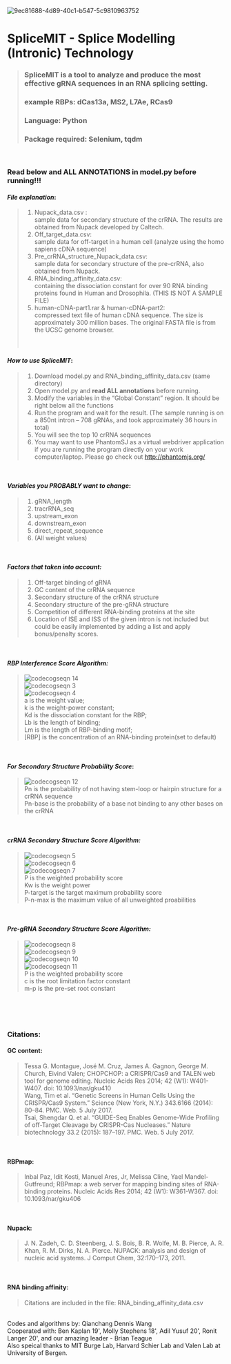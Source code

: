 ![9ec81688-4d89-40c1-b547-5c9810963752](https://user-images.githubusercontent.com/29665985/27970945-d206ef36-631e-11e7-97a0-36deb037e9af.png)
# SpliceMIT - Splice Modelling (Intronic) Technology
>### SpliceMIT is a tool to analyze and produce the most effective gRNA sequences in an RNA splicing setting.<br />
>### example RBPs: dCas13a, MS2, L7Ae, RCas9 <br />
>### Language: Python <br />
>### Package required: Selenium, tqdm <br />
<br />

### **Read below and ALL ANNOTATIONS in model.py before running!!!**

#### *File explanation*: <br />
>1.	Nupack_data.csv : <br />sample data for secondary structure of the crRNA. The results are obtained from Nupack developed by Caltech.
>2.	Off_target_data.csv: <br />sample data for off-target in a human cell (analyze using the homo sapiens cDNA sequence)
>3.	Pre_crRNA_structure_Nupack_data.csv: <br />sample data for secondary structure of the pre-crRNA, also obtained from Nupack.
>4.	RNA_binding_affinity_data.csv: <br />containing the dissociation constant for over 90 RNA binding proteins found in Human and Drosophila. (THIS IS NOT A SAMPLE FILE)
>5.	human-cDNA-part1.rar & human-cDNA-part2: <br />compressed text file of human cDNA sequence. The size is approximately 300 million bases. The original FASTA file is from the UCSC genome browser.<br />
<br />   

#### *How to use SpliceMIT*:<br />
>1.	Download model.py and RNA_binding_affinity_data.csv (same directory)<br />
>2.	Open model.py and **read ALL annotations** before running.<br />
>3.	Modify the variables in the “Global Constant” region. It should be right below all the functions<br />
>4.	Run the program and wait for the result. (The sample running is on a 850nt intron – 708 gRNAs, and took approximately 36 hours in total)<br />
>5.	You will see the top 10 crRNA sequences<br />
>6. You may want to use PhantomSJ as a virtual webdriver application if you are running the program directly on your work computer/laptop. Please go check out http://phantomjs.org/ <br />
<br />

#### *Variables you PROBABLY want to change*:<br />
>1.	gRNA_length <br />
>2.	tracrRNA_seq <br />
>3.	upstream_exon <br />
>4.	downstream_exon <br />
>5.	direct_repeat_sequence <br />
>6.	(All weight values) <br />
<br />

#### *Factors that taken into account:* <br />
> 1. Off-target binding of gRNA <br />
> 2. GC content of the crRNA sequence <br />
> 3. Secondary structure of the crRNA structure <br />
> 4. Secondary structure of the pre-gRNA structure <br />
> 5. Competition of different RNA-binding proteins at the site <br />
> 6. Location of ISE and ISS of the given intron is not included but could be easily implemented by adding a list and apply bonus/penalty scores. <br />
<br />

#### *RBP Interference Score Algorithm:*
>![codecogseqn 14](https://user-images.githubusercontent.com/29665985/27987285-1667b48e-63d9-11e7-9d3b-7e37eabf201a.gif) <br />
>![codecogseqn 3](https://user-images.githubusercontent.com/29665985/27973208-3d452120-6327-11e7-825c-c63ecd6dc7d7.gif) <br />
>![codecogseqn 4](https://user-images.githubusercontent.com/29665985/27973317-a481661e-6327-11e7-81e4-85f5d02110d5.gif) <br />
> a is the weight value; <br />
> k is the weight-power constant; <br /> 
> Kd is the dissociation constant for the RBP;<br /> 
> Lb is the length of binding; <br />
> Lm is the length of RBP-binding motif; <br />
> [RBP] is the concentration of an RNA-binding protein(set to default) <br />
<br />

#### *For Secondary Structure Probability Score*:
>![codecogseqn 12](https://user-images.githubusercontent.com/29665985/27980540-bc5257aa-634d-11e7-94c9-21684a58b5c2.gif) <br />
> Pn is the probability of not having stem-loop or hairpin structure for a crRNA sequence <br />
> Pn-base is the probability of a base not binding to any other bases on the crRNA <br />
<br />

#### *crRNA Secondary Structure Score Algorithm:*
>![codecogseqn 5](https://user-images.githubusercontent.com/29665985/27974015-22e0a7f2-632a-11e7-87c1-024d5cd66d6d.gif) <br />
>![codecogseqn 6](https://user-images.githubusercontent.com/29665985/27974172-d6fd853e-632a-11e7-9f94-3589de98c04e.gif) <br />
>![codecogseqn 7](https://user-images.githubusercontent.com/29665985/27974339-96679c8e-632b-11e7-8ed9-605a06209def.gif) <br />
> P is the weighted probability score <br />
> Kw is the weight power <br />
> P-target is the target maximum probability score <br />
> P-n-max is the maximum value of all unweighted proabilities <br />
<br />

#### *Pre-gRNA Secondary Structure Score Algorithm:*
>![codecogseqn 8](https://user-images.githubusercontent.com/29665985/27974631-d52888b0-632c-11e7-8451-7e7b6113c25e.gif) <br />
>![codecogseqn 9](https://user-images.githubusercontent.com/29665985/27974680-02468284-632d-11e7-9d94-8143f5e1edf3.gif) <br />
>![codecogseqn 10](https://user-images.githubusercontent.com/29665985/27974788-797d4fa4-632d-11e7-8675-2064888dd0f0.gif) <br />
>![codecogseqn 11](https://user-images.githubusercontent.com/29665985/27974867-cd033328-632d-11e7-88f2-4202404c9285.gif) <br />
> P is the weighted probability score <br />
> c is the root limitation factor constant <br />
> m-p is the pre-set root constant <br />
<br />




<br />
<br />

### Citations: <br />

#### GC content: <br />
>  Tessa G. Montague, José M. Cruz, James A. Gagnon, George M. Church, Eivind Valen; CHOPCHOP: a CRISPR/Cas9 and TALEN web tool for genome editing. Nucleic Acids Res 2014; 42 (W1): W401-W407. doi: 10.1093/nar/gku410 <br />
>  Wang, Tim et al. “Genetic Screens in Human Cells Using the CRISPR/Cas9 System.” Science (New York, N.Y.) 343.6166 (2014): 80–84. PMC. Web. 5 July 2017. <br />
>  Tsai, Shengdar Q. et al. “GUIDE-Seq Enables Genome-Wide Profiling of off-Target Cleavage by CRISPR-Cas Nucleases.” Nature biotechnology 33.2 (2015): 187–197. PMC. Web. 5 July 2017. <br />
<br />

#### RBPmap: <br />
>  Inbal Paz, Idit Kosti, Manuel Ares, Jr, Melissa Cline, Yael Mandel-Gutfreund; RBPmap: a web server for mapping binding sites of RNA-binding proteins. Nucleic Acids Res 2014; 42 (W1): W361-W367. doi: 10.1093/nar/gku406 <br />
<br />

#### Nupack: <br />
>  J. N. Zadeh, C. D. Steenberg, J. S. Bois, B. R. Wolfe, M. B. Pierce, A. R. Khan, R. M. Dirks, N. A. Pierce. NUPACK: analysis and design of nucleic acid systems. J Comput Chem, 32:170–173, 2011. <br /> 
<br />

#### RNA binding affinity:<br />
>Citations are included in the file: RNA_binding_affinity_data.csv <br />

<br />
Codes and algorithms by: Qianchang Dennis Wang <br />
Cooperated with: Ben Kaplan 19', Molly Stephens 18', Adil Yusuf 20', Ronit Langer 20', and our amazing leader - Brian Teague <br />
Also speical thanks to MIT Burge Lab, Harvard Schier Lab and Valen Lab at University of Bergen.
